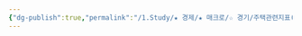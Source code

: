 ```yaml
---
{"dg-publish":true,"permalink":"/1.Study/★ 경제/★ 매크로/☆ 경기/주택관련지표(기존주택판매,주택착공승인)/건설지출/","created":"2024-12-03T09:44:25.417+09:00","updated":"2025-06-03T20:07:19.711+09:00"}
---
```


